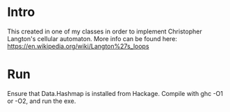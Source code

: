 # Intro

This created in one of my classes in order to implement Christopher Langton's cellular automaton. 
More info can be found here: https://en.wikipedia.org/wiki/Langton%27s_loops


# Run
Ensure that Data.Hashmap is installed from Hackage. Compile with ghc -O1 or -O2, and run the exe.